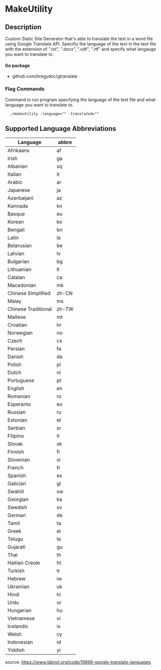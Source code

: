 # MakeUtility

## Description

Custom Static Site Generator that's able to translate the text in a word file using Google Translate API. Specifiy the language of the text in the text file with the extension of ".txt", ".docx", ".odt", ".rtf" and specify what langauge you want to translate to.

#### Go package
- github.com/bregydoc/gtranslate

### Flag Commands

Command to run program specifying the language of the text file and what language you want to translate to.

```
  ./makeutility -language="" -translated="" 
```






## Supported Language Abbreviations


| Language            | abbre |
|---------------------|-------|
| Afrikaans           | af    |
| Irish               | ga    |
| Albanian            | sq    |
| Italian             | it    |
| Arabic              | ar    |
| Japanese            | ja    |
| Azerbaijani         |	az    |
| Kannada             |	kn    |
| Basque              | eu    |
| Korean              | ko    |
| Bengali             |	bn    |
| Latin	              | la    |
| Belarusian          |	be    |
| Latvian             |	lv    |
| Bulgarian           | bg    |
| Lithuanian          | lt    |
| Catalan             |	ca    |
| Macedonian          | mk    |
| Chinese Simplified  | zh-CN |
| Malay	              | ms    |
| Chinese Traditional |	zh-TW |
| Maltese             |	mt    |
| Croatian            | hr    |
| Norwegian           | no    |
| Czech               | cs    |
| Persian             |	fa    |
| Danish              |	da    |
| Polish              | pl    |
| Dutch               | nl    |
| Portuguese          | pt    |
| English             |	en    |
| Romanian            | ro    |
| Esperanto           | eo    |
| Russian             | ru    |
| Estonian            | et    |
| Serbian             | sr    |
| Filipino            | tl    |
| Slovak              | sk    |
| Finnish             | fi    |
| Slovenian           | sl    |
| French              | fr    |
| Spanish             |	es    |
| Galician            | gl    |
| Swahili             | sw    |
| Georgian            | ka    |
| Swedish             |	sv    |
| German              | de    |
| Tamil               | ta    |
| Greek               | el    |
| Telugu              | te    |
| Gujarati            | gu    |
| Thai                | th    |
| Haitian Creole      | ht    |
| Turkish             |	tr    |
| Hebrew              | iw    |
| Ukrainian           | uk    |
| Hindi               | hi    |
| Urdu                | ur    |
| Hungarian           | hu    |
| Vietnamese          |	vi    |
| Icelandic           | is    |
| Welsh               | cy    |
| Indonesian          | id    |
| Yiddish             |	yi    |

source: https://www.labnol.org/code/19899-google-translate-languages

